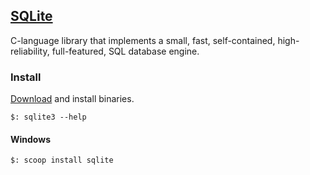 ## [SQLite](https://sqlite.org/index.html)

C-language library that implements a small, fast, self-contained, high-reliability, full-featured, SQL database engine.  

### Install

[Download](https://www.sqlite.org/download.html) and install binaries.  

```
$: sqlite3 --help
```

#### Windows

```
$: scoop install sqlite
```